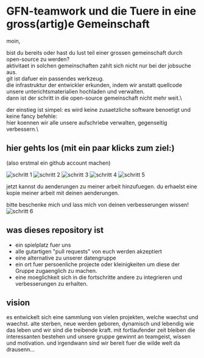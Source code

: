 
# GFN-teamwork und die Tuere in eine gross(artig)e Gemeinschaft

moin,

bist du bereits oder hast du lust teil einer grossen gemeinschaft durch open-source zu werden?\
aktivitaet in solchen gemeinschaften zahlt sich nicht nur bei der jobsuche aus.\
git ist dafuer ein passendes werkzeug.\
 die infrastruktur der entwickler erkunden, indem wir anstatt quellcode unsere unterichtsmaterialien hochladen und verwalten.\
dann ist der schritt in die open-source gemeinschaft nicht mehr weit.\

der einstieg ist simpel: es wird keine zusaetzliche software benoetigt und keine fancy befehle:\
hier koennen wir alle unsere aufschriebe verwalten, gegenseitig verbessern.\


## hier gehts los (mit ein paar klicks zum ziel:)

(also erstmal ein github account machen)

![schritt 1](https://github.com/teicheld/GFN-teamwork/blob/main/verbessern1.PNG)
![schritt 2](https://github.com/teicheld/GFN-teamwork/blob/main/verbessern2.png)
![schritt 3](https://github.com/teicheld/GFN-teamwork/blob/main/verbebessern3.png)
![schritt 4](https://github.com/teicheld/GFN-teamwork/blob/main/verbessern4.png)
![schritt 5](https://github.com/teicheld/GFN-teamwork/blob/main/verbessern5.PNG)

jetzt kannst du aenderungen zu meiner arbeit hinzufuegen. du erhaelst eine kopie meiner arbeit mit deinen aenderungen.

bitte beschenke mich und lass mich von deinen verbesserungen wissen!
![schritt 6](https://github.com/teicheld/GFN-teamwork/blob/main/verbesserung%20akzeptieren1.png)

## was dieses repository ist

- ein spielplatz fuer uns
- alle gutartigen "pull requests" von euch werden akzeptiert
- eine alternative zu unserer datengruppe
- ein ort fuer persoenliche projecte oder kleinigkeiten um diese der Gruppe zugaenglich zu machen.
- eine moeglichkeit sich in die fortschritte andere zu integrieren und verbesserungen zu erhalten.

## vision

es entwickelt sich eine sammlung von vielen projekten, welche waechst und waechst. alte sterben, neue werden geboren, dynamisch und lebendig wie das leben und wir sind die treibende kraft. mit fortlaufender zeit bleiben die interessanten bestehen und unsere gruppe gewinnt an teamgeist, wissen und motivation.
und irgendwann sind wir bereit fuer die wilde welt da drausenn...
